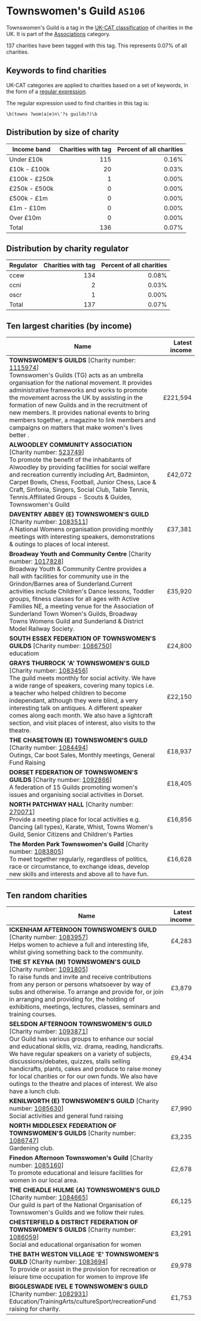 # Townswomen's Guild `AS106`

Townswomen's Guild is a tag in the [UK-CAT classification](../tag_list.md) of charities in the 
UK. It is part of the [Associations](AS.md) category.

137 charities have been tagged with this tag.
This represents 0.07% of all charities.

## Keywords to find charities

UK-CAT categories are applied to charities based on a set of keywords, in the form of a [regular expression](https://en.wikipedia.org/wiki/Regular_expression).

The regular expression used to find charities in this tag is:

`\b(towns ?wom(a|e)n\'?s guilds?)\b`



## Distribution by size of charity

Income band | Charities with tag | Percent of all charities
------------|-------------------:|-------------------------:
Under £10k | 115 | 0.16%
£10k - £100k | 20 | 0.03%
£100k - £250k | 1 | 0.00%
£250k - £500k | 0 | 0.00%
£500k - £1m | 0 | 0.00%
£1m - £10m | 0 | 0.00%
Over £10m | 0 | 0.00%
Total | 136 | 0.07%


## Distribution by charity regulator

Regulator | Charities with tag | Percent of all charities
------------|-------------------:|-------------------------:
ccew | 134 | 0.08%
ccni | 2 | 0.03%
oscr | 1 | 0.00%
Total | 137 | 0.07%


## Ten largest charities (by income)

Name | Latest income
-----|--------:
<strong>TOWNSWOMEN'S GUILDS</strong> [Charity number: [1115974](https://findthatcharity.uk/orgid/GB-CHC-1115974)]<br>Townswomen's Guilds (TG) acts as an umbrella organisation for the national movement. It provides administrative frameworks and works to promote the movement across the UK by assisting in the formation of new Guilds and in the recruitment of new members. It provides national events to bring members together, a magazine to link members and campaigns on matters that make women's lives better . | £221,594
<strong>ALWOODLEY COMMUNITY ASSOCIATION</strong> [Charity number: [523749](https://findthatcharity.uk/orgid/GB-CHC-523749)]<br>To promote the benefit of the inhabitants of Alwoodley by providing facilities for social welfare and recreation currently including Art, Badminton, Carpet Bowls, Chess, Football, Junior Chess, Lace & Craft, Sinfonia, Singers, Social Club, Table Tennis, Tennis.Affiliated Groups - Scouts & Guides, Townswomen's Guild | £42,072
<strong>DAVENTRY ABBEY (E) TOWNSWOMEN'S GUILD</strong> [Charity number: [1083511](https://findthatcharity.uk/orgid/GB-CHC-1083511)]<br>A National Womens organisation providing monthly meetings with interesting speakers, demonstrations & outings to places of local interest. | £37,381
<strong>Broadway Youth and Community Centre</strong> [Charity number: [1017828](https://findthatcharity.uk/orgid/GB-CHC-1017828)]<br>Broadway Youth & Community Centre provides a hall with facilities for community use in the Grindon/Barnes area of Sunderland.Current activities include Children's Dance lessons,  Toddler groups, fitness classes for all ages with Active Families NE, a meeting venue for the Association of Sunderland Town Women's Guilds, Broadway Towns Womens Guild and Sunderland & District Model Railway Society. | £35,920
<strong>SOUTH ESSEX FEDERATION OF TOWNSWOMEN'S GUILDS</strong> [Charity number: [1086750](https://findthatcharity.uk/orgid/GB-CHC-1086750)]<br>educatiom | £24,800
<strong>GRAYS THURROCK 'A' TOWNSWOMEN'S GUILD</strong> [Charity number: [1083456](https://findthatcharity.uk/orgid/GB-CHC-1083456)]<br>The guild meets monthly for social activity. We have a wide range of speakers, covering many topics i.e. a teacher who helped children to become independant, although they were blind, a very interesting talk on antiques. A different speaker comes along each month. We also have a lightcraft section, and visit places of interest, also visits to the theatre. | £22,150
<strong>THE CHASETOWN (E) TOWNSWOMEN'S GUILD</strong> [Charity number: [1084494](https://findthatcharity.uk/orgid/GB-CHC-1084494)]<br>Outings, Car boot Sales, Monthly meetings, General Fund Raising | £18,937
<strong>DORSET FEDERATION OF TOWNSWOMEN'S GUILDS</strong> [Charity number: [1092866](https://findthatcharity.uk/orgid/GB-CHC-1092866)]<br>A federation of 15 Guilds promoting women's issues and organising social activities in Dorset. | £18,405
<strong>NORTH PATCHWAY HALL</strong> [Charity number: [270071](https://findthatcharity.uk/orgid/GB-CHC-270071)]<br>Provide a meeting place for local activities e.g. Dancing (all types), Karate, Whist, Towns Women's Guild, Senior Citizens and Children's Parties | £16,856
<strong>The Morden Park Townswomen's Guild</strong> [Charity number: [1083805](https://findthatcharity.uk/orgid/GB-CHC-1083805)]<br>To meet together regularly, regardless of politics, race or circumstance, to exchange ideas, develop new skills and interests and above all to have fun. | £16,628


## Ten random charities

Name | Latest income
-----|--------:
<strong>ICKENHAM AFTERNOON TOWNSWOMEN'S GUILD</strong> [Charity number: [1083957](https://findthatcharity.uk/orgid/GB-CHC-1083957)]<br>Helps women to achieve a full and interesting life, whilst giving something back to the community. | £4,283
<strong>THE ST KEYNA (M) TOWNSWOMEN'S GUILD</strong> [Charity number: [1091805](https://findthatcharity.uk/orgid/GB-CHC-1091805)]<br>To raise funds and invite and receive contributions  from any person or persons whatsoever by way of subs and otherwise.  To arrange and provide for, or join in arranging and providing for, the holding of exhibitions, meetings, lectures, classes, seminars and training courses. | £3,879
<strong>SELSDON AFTERNOON TOWNSWOMEN'S GUILD</strong> [Charity number: [1093871](https://findthatcharity.uk/orgid/GB-CHC-1093871)]<br>Our Guild has various groups to enhance our social and educational skills, viz. drama, reading, handicrafts. We have regular speakers on a variety of subjects, discussions/debates, quizzes, stalls selling handicrafts, plants, cakes and produce to raise money for local charities or for our own funds. We also have outings to the theatre and places of interest. We also have a lunch club. | £9,434
<strong>KENILWORTH (E) TOWNSWOMEN'S GUILD</strong> [Charity number: [1085630](https://findthatcharity.uk/orgid/GB-CHC-1085630)]<br>Social activities and general fund raising | £7,990
<strong>NORTH MIDDLESEX FEDERATION OF TOWNSWOMEN'S GUILDS</strong> [Charity number: [1086747](https://findthatcharity.uk/orgid/GB-CHC-1086747)]<br>Gardening club. | £3,235
<strong>Finedon Afternoon Townswomen's Guild</strong> [Charity number: [1085160](https://findthatcharity.uk/orgid/GB-CHC-1085160)]<br>To promote educational and leisure facilities for women in our local area. | £2,678
<strong>THE CHEADLE HULME (A) TOWNSWOMEN'S GUILD</strong> [Charity number: [1084665](https://findthatcharity.uk/orgid/GB-CHC-1084665)]<br>Our guild is part of the National Organisation of Townswomen's Guilds and we follow their rules. | £6,125
<strong>CHESTERFIELD & DISTRICT FEDERATION OF TOWNSWOMEN'S GUILDS</strong> [Charity number: [1086059](https://findthatcharity.uk/orgid/GB-CHC-1086059)]<br>Social and educational organisation for women | £3,291
<strong>THE BATH WESTON VILLAGE 'E' TOWNSWOMEN'S GUILD</strong> [Charity number: [1083694](https://findthatcharity.uk/orgid/GB-CHC-1083694)]<br>To provide or assist in the provision for recreation or leisure time occupation for women to improve life | £9,978
<strong>BIGGLESWADE IVEL E TOWNSWOMEN'S GUILD</strong> [Charity number: [1082931](https://findthatcharity.uk/orgid/GB-CHC-1082931)]<br>Education/TrainingArts/cultureSport/recreationFund raising for charity. | £1,753
